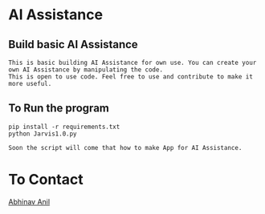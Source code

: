 **<h1>AI Assistance</h1>**

<h2>Build basic AI Assistance</h2>

```
This is basic building AI Assistance for own use. You can create your own AI Assistance by manipulating the code.
This is open to use code. Feel free to use and contribute to make it more useful.
```

<h2>To Run the program</h2>

```
pip install -r requirements.txt 
python Jarvis1.0.py
```

```
Soon the script will come that how to make App for AI Assistance.
```

<h1>To Contact</h1>

[Abhinav Anil](mailto:abhinav.anil2206@gmail.com)

